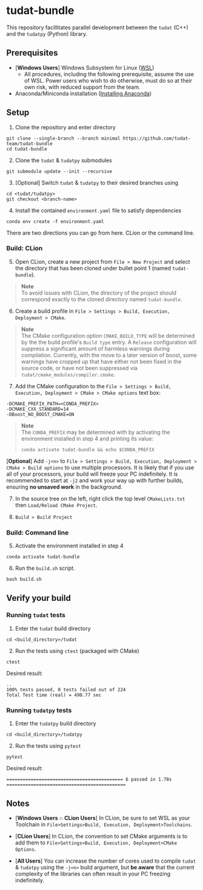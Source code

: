 # tudat-bundle

This repository facillitates parallel development between the `tudat` (C++) and the
`tudatpy` (Python) library.

## Prerequisites

- [**Windows Users**] Windows Subsystem for Linux ([WSL](https://docs.microsoft.com/en-us/windows/wsl/install-win10))
  - All procedures, including the following prerequisite, assume the use of WSL. Power users who wish to do otherwise,
    must do so at their own risk, with reduced support from the team.
- Anaconda/Miniconda installation ([Installing Anaconda](https://tudat-space.readthedocs.io/en/latest/_src_first_steps/tudat_py.html#installing-anaconda))

## Setup

1. Clone the repository and enter directory

````
git clone --single-branch --branch minimal https://github.com/tudat-team/tudat-bundle
cd tudat-bundle
````

2. Clone the `tudat` & `tudatpy` submodules

````
git submodule update --init --recursive
````

3. [Optional] Switch `tudat` & `tudatpy` to their desired branches using

````
cd <tudat/tudatpy>
git checkout <branch-name>
````

4. Install the contained `environment.yaml` file to satisfy dependencies

````
conda env create -f environment.yaml
````

There are two directions you can go from here. CLion or the command line.

### Build: CLion

5. Open CLion, create a new project from `File > New Project` and select the directory that has been cloned under bullet
   point 1 (named `tudat-bundle`).
> **Note** \
> To avoid issues with CLion, the directory of the project should correspond exactly to the cloned directory named  `tudat-bundle`.


6. Create a build profile in `File > Settings > Build, Execution, Deployment > CMake`.
> **Note** \
> The CMake configuration option `CMAKE_BUILD_TYPE` will be determined by the the build profile's `Build type` entry.
> A `Release` configuration will suppress a significant amount of harmless warnings during compilation. Currently,
> with the move to a later version of boost, some warnings have cropped up that have either not been fixed in the
> source code, or have not been suppressed via `tudat/cmake_modules/compiler.cmake`.

7. Add the CMake configuration to the `File > Settings > Build, Execution, Deployment > CMake > CMake options` text box:

```
-DCMAKE_PREFIX_PATH=<CONDA_PREFIX>
-DCMAKE_CXX_STANDARD=14
-DBoost_NO_BOOST_CMAKE=ON
```

> **Note** \
> The `CONDA_PREFIX` may be determined with by activating the environment installed in step 4 and printing its value:
> ````
> conda activate tudat-bundle && echo $CONDA_PREFIX
> ````

[**Optional**] Add `-j<n>` to `File > Settings > Build, Execution, Deployment > CMake > Build options` to use multiple
processors. It is likely that if you use all of your processors, your build will freeze your PC indefinitely. It is
recommended to start at `-j2` and work your way up with further builds, ensuring **no unsaved work** in the background.

7. In the source tree on the left, right click the top level `CMakeLists.txt` then `Load/Reload CMake Project`.

8. `Build > Build Project`

### Build: Command line

5. Activate the environment installed in step 4

````
conda activate tudat-bundle
````

6. Run the `build.sh` script.

````
bash build.sh
````

## Verify your build

### Running `tudat` tests

1. Enter the `tudat` build directory
````
cd <build_directory>/tudat
````

2. Run the tests using `ctest` (packaged with CMake)
````
ctest
````

Desired result:
````
.. 
100% tests passed, 0 tests failed out of 224
Total Test time (real) = 490.77 sec
````

### Running `tudatpy` tests

1. Enter the `tudatpy` build directory
````
cd <build_directory>/tudatpy
````

2. Run the tests using `pytest`
````
pytest
````

Desired result:
````
=========================================== 6 passed in 1.78s ============================================
````

## Notes
- [**Windows Users ∩ CLion Users**] In CLion, be sure to set WSL as your Toolchain
  in `File>Settings>Build, Execution, Deployment>Toolchains`.

- [**CLion Users**] In CLion, the convention to set CMake arguments
  is to add them to `File>Settings>Build, Execution, Deployment>CMake Options`.

- [**All Users**] You can increase the number of cores used to compile `tudat` & `tudatpy` using the `-j<n>`
  build argument, but **be aware** that the current complexity of the libraries can often result in your PC freezing indefinitely.

